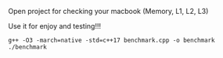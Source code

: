 Open project for checking your macbook (Memory, L1, L2, L3)

Use it for enjoy and testing!!!

```
g++ -O3 -march=native -std=c++17 benchmark.cpp -o benchmark
./benchmark
```